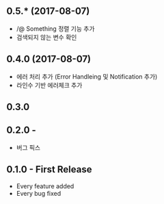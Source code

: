## 0.5.* (2017-08-07)
* /@ Something 정렬 기능 추가
* 검색되지 않는 변수 확인

## 0.4.0 (2017-08-07)
* 에러 처리 추가 (Error Handleing 및 Notification 추가)
* 라인수 기반 에러체크 추가

## 0.3.0

## 0.2.0 -
* 버그 픽스

## 0.1.0 - First Release
* Every feature added
* Every bug fixed
